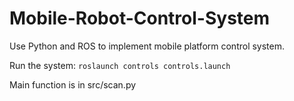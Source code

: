 # Mobile-Robot-Control-System

Use Python and ROS to implement mobile platform control system.

Run the system: `roslaunch controls controls.launch`

Main function is in src/scan.py
